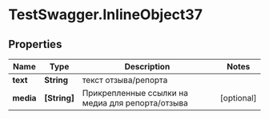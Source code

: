 # TestSwagger.InlineObject37

## Properties

Name | Type | Description | Notes
------------ | ------------- | ------------- | -------------
**text** | **String** | текст отзыва/репорта | 
**media** | **[String]** | Прикрепленные ссылки на медиа для репорта/отзыва | [optional] 


